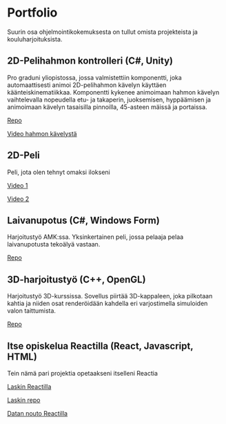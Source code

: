 # Portfolio

Suurin osa ohjelmointikokemuksesta on tullut omista projekteista ja kouluharjoituksista.

## 2D-Pelihahmon kontrolleri (C#, Unity)
Pro graduni yliopistossa, jossa valmistettiin komponentti, joka automaattisesti animoi 2D-pelihahmon kävelyn käyttäen käänteiskinematiikkaa. Komponentti kykenee animoimaan hahmon kävelyn vaihtelevalla nopeudella etu- ja takaperin, juoksemisen, hyppäämisen ja animoimaan kävelyn tasaisilla pinnoilla, 45-asteen mäissä ja portaissa.

[Repo](https://github.com/Tupo26/Unity_IK_HumanoidGaitAnimator)

[Video hahmon kävelystä](https://drive.google.com/file/d/15M-82gSnr5TOB5bxlwAscxhUuvbzct3X/view?usp=sharing)

## 2D-Peli
Peli, jota olen tehnyt omaksi ilokseni

[Video 1](https://drive.google.com/file/d/16vzFPRQmxaXre6UY0V_pm1-I9YIOU6Rm/view?usp=sharing)

[Video 2](https://drive.google.com/file/d/1vsyxqq3mQCbZAp_mp7dOLH8SfgK-0xIS/view?usp=sharing)

## Laivanupotus (C#, Windows Form)
Harjoitustyö AMK:ssa. Yksinkertainen peli, jossa pelaaja pelaa laivanupotusta tekoälyä vastaan.

[Repo](https://github.com/Tupo26/Laivanupotuspeli)

## 3D-harjoitustyö (C++, OpenGL)
Harjoitustyö 3D-kurssissa. Sovellus piirtää 3D-kappaleen, joka pilkotaan kahtia ja niiden osat renderöidään 
kahdella eri varjostimella simuloiden valon taittumista.

[Repo](https://github.com/Tupo26/3Dharjoitus)


## Itse opiskelua Reactilla (React, Javascript, HTML)

Tein nämä pari projektia opetaakseni itselleni Reactia

[Laskin Reactilla](https://tupo26.github.io/Reacti-Laskin/)

[Laskin repo](https://github.com/Tupo26/React_Calculator)

[Datan nouto Reactilla](https://github.com/Tupo26/React_datafetch)
